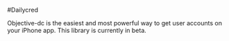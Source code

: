 #Dailycred

Objective-dc is the easiest and most powerful way to get user accounts on your iPhone app. This library is currently in beta.